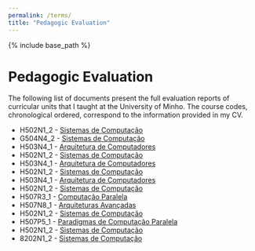 ```yaml
---
permalink: /terms/
title: "Pedagogic Evaluation"
---
```


{% include base_path %}

# Pedagogic Evaluation

The following list of documents present the full evaluation reports of curricular units that I taught at the University of Minho. The course codes, chronological ordered, correspond to the information provided in my CV.

- H502N1_2 - [Sistemas de Computação](https://ampereira90.github.io/files/curricular_reports/RDREquc-ucdoc_d6571_H502N1_2_S2_2021.pdf)
- G504N4_2 - [Sistemas de Computação](https://ampereira90.github.io/files/curricular_reports/RDREquc-ucdoc_d6571_G504N4_2_S2_2021.pdf)
- H503N4_1 - [Arquitetura de Computadores](https://ampereira90.github.io/files/curricular_reports/RDREquc-ucdoc_d6571_H503N4_1_S1_2021.pdf)
- H502N1_2 - [Sistemas de Computação](https://ampereira90.github.io/files/curricular_reports/RDREquc-ucdoc_d6571_H502N1_2_S2_2020.pdf)
- H503N4_1 - [Arquitetura de Computadores](https://ampereira90.github.io/files/curricular_reports/RDREquc-ucdoc_d6571_H503N4_1_S1_2020.pdf)
- H502N1_2 - [Sistemas de Computação](https://ampereira90.github.io/files/curricular_reports/RDREquc-ucdoc_d6571_H502N1_2_S2_2019.pdf)
- H503N4_1 - [Arquitetura de Computadores](https://ampereira90.github.io/files/curricular_reports/RDREquc-ucdoc_d6571_H503N4_1_S1_2019.pdf)
- H502N1_2 - [Sistemas de Computação](https://ampereira90.github.io/files/curricular_reports/Relatorio_Avaliacao_d6571_H502N1_2_S2_2018.pdf)
- H507R3_1 - [Computação Paralela](https://ampereira90.github.io/files/curricular_reports/Relatorio_Avaliacao_d6571_H507R3_1_S1_2018.pdf)
- H507N8_1 - [Arquiteturas Avançadas](https://ampereira90.github.io/files/curricular_reports/Relatorio_Avaliacao_d6571_H507N8_1_S1_2017.pdf)
- H502N1_2 - [Sistemas de Computação](https://ampereira90.github.io/files/curricular_reports/Relatorio_Avaliacao_d6571_H502N1_2_S2_2017.pdf)
- H507P5_1 - [Paradigmas de Computação Paralela](https://ampereira90.github.io/files/curricular_reports/Relatorio_Avaliacao_d6571_H507P5_1_S1_2017.pdf)
- H502N1_2 - [Sistemas de Computação](https://ampereira90.github.io/files/curricular_reports/Relatorio_Avaliacao_d6571_H502N1_2_S2_2016.pdf)
- 8202N1_2 - [Sistemas de Computação](https://ampereira90.github.io/files/curricular_reports/Relatorio_Avaliacao_d6571_8202N1_2_S2_2015.pdf)
